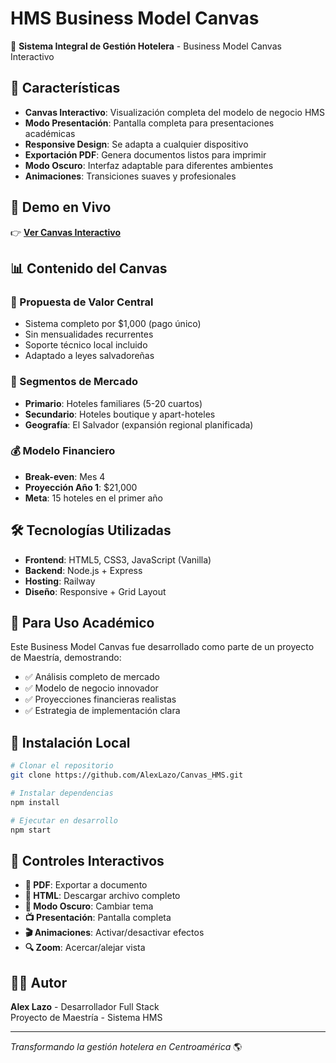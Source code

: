 # HMS Business Model Canvas

🏨 **Sistema Integral de Gestión Hotelera** - Business Model Canvas Interactivo

## 🌟 Características

- **Canvas Interactivo**: Visualización completa del modelo de negocio HMS
- **Modo Presentación**: Pantalla completa para presentaciones académicas
- **Responsive Design**: Se adapta a cualquier dispositivo
- **Exportación PDF**: Genera documentos listos para imprimir
- **Modo Oscuro**: Interfaz adaptable para diferentes ambientes
- **Animaciones**: Transiciones suaves y profesionales

## 🚀 Demo en Vivo

👉 **[Ver Canvas Interactivo](https://hms-business-canvas.railway.app)**

## 📊 Contenido del Canvas

### 🎯 Propuesta de Valor Central
- Sistema completo por $1,000 (pago único)
- Sin mensualidades recurrentes
- Soporte técnico local incluido
- Adaptado a leyes salvadoreñas

### 👥 Segmentos de Mercado
- **Primario**: Hoteles familiares (5-20 cuartos)
- **Secundario**: Hoteles boutique y apart-hoteles
- **Geografía**: El Salvador (expansión regional planificada)

### 💰 Modelo Financiero
- **Break-even**: Mes 4
- **Proyección Año 1**: $21,000
- **Meta**: 15 hoteles en el primer año

## 🛠️ Tecnologías Utilizadas

- **Frontend**: HTML5, CSS3, JavaScript (Vanilla)
- **Backend**: Node.js + Express
- **Hosting**: Railway
- **Diseño**: Responsive + Grid Layout

## 📖 Para Uso Académico

Este Business Model Canvas fue desarrollado como parte de un proyecto de Maestría, demostrando:

- ✅ Análisis completo de mercado
- ✅ Modelo de negocio innovador
- ✅ Proyecciones financieras realistas
- ✅ Estrategia de implementación clara

## 🔧 Instalación Local

```bash
# Clonar el repositorio
git clone https://github.com/AlexLazo/Canvas_HMS.git

# Instalar dependencias
npm install

# Ejecutar en desarrollo
npm start
```

## 📱 Controles Interactivos

- **📄 PDF**: Exportar a documento
- **💾 HTML**: Descargar archivo completo
- **🌙 Modo Oscuro**: Cambiar tema
- **📺 Presentación**: Pantalla completa
- **🎬 Animaciones**: Activar/desactivar efectos
- **🔍 Zoom**: Acercar/alejar vista

## 👨‍💻 Autor

**Alex Lazo** - Desarrollador Full Stack  
Proyecto de Maestría - Sistema HMS

---

*Transformando la gestión hotelera en Centroamérica* 🌎
